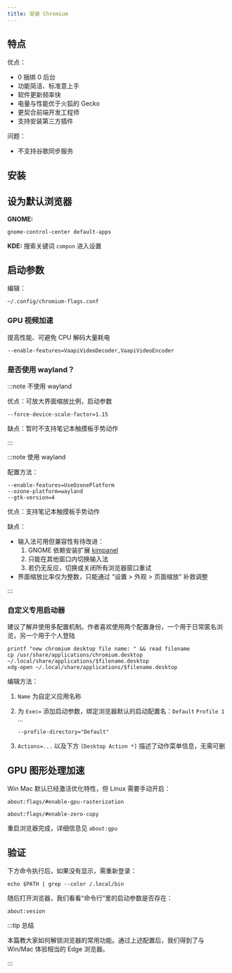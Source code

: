 ```yaml
---
title: 安装 Chromium
---
```


## 特点

优点：

- 0 捆绑 0 后台
- 功能简洁、标准意上手
- 软件更新频率快
- 电量与性能优于火狐的 Gecko
- 更契合前端开发工程师
- 支持安装第三方插件

问题：

- 不支持谷歌同步服务

## 安装

<GetPkg name="chromium" pacman dnf />

## 设为默认浏览器

**GNOME:**

    gnome-control-center default-apps

**KDE:** 搜索关键词 `compon` 进入设置

## 启动参数

编辑：

    ~/.config/chromium-flags.conf

<!--
强化功能注入：

```shell
mkdir -p ~/.local/share/applications && cd ~/.local/share/applications
cp /usr/share/applications/chromium.desktop .
sed -i "/Exec=/ s#/usr/bin/microsoft-edge-stable#msedge#" chromium.desktop
mkdir -p ~/.local/bin
cd -
cd ~/.local/bin
echo -e '#!/bin/bash\n\n/usr/bin/microsoft-edge-stable "$@"' > msedge
chmod +x msedge
cd -
```
-->

### GPU 视频加速

提高性能、可避免 CPU 解码大量耗电

    --enable-features=VaapiVideoDecoder,VaapiVideoEncoder

### 是否使用 wayland？

:::note 不使用 wayland

优点：可放大界面缩放比例，启动参数

    --force-device-scale-factor=1.15

缺点：暂时不支持笔记本触摸板手势动作

:::

:::note 使用 wayland

配置方法：

    --enable-features=UseOzonePlatform
    --ozone-platform=wayland
    --gtk-version=4

优点：支持笔记本触摸板手势动作

缺点：

- 输入法可用但兼容性有待改进：
  1. GNOME 依赖安装扩展 [kimpanel](https://extensions.gnome.org/extension/261/kimpanel/)
  2. 只能在其他窗口内切换输入法
  3. 若仍无反应，切换或关闭所有浏览器窗口重试
- 界面缩放比率仅为整数，只能通过 “设置 > 外观 > 页面缩放” 补救调整

:::

### 自定义专用启动器

建议了解并使用多配置机制。作者喜欢使用两个配置身份，一个用于日常匿名浏览，另一个用于个人登陆

```
printf "new chromium desktop file name: " && read filename
cp /usr/share/applications/chromium.desktop ~/.local/share/applications/$filename.desktop
xdg-open ~/.local/share/applications/$filename.desktop
```

编辑方法：

1. `Name` 为自定义应用名称
2. 为 `Exec=` 添加启动参数，绑定浏览器默认的启动配置名：`Default` `Profile 1` ...

   ```
   --profile-directory="Default"
   ```

3. `Actions=...` 以及下方 `[Desktop Action *]` 描述了动作菜单信息，无需可删

## GPU 图形处理加速

Win Mac 默认已经激活优化特性，但 Linux 需要手动开启：

```
about:flags/#enable-gpu-rasterization
```

```
about:flags/#enable-zero-copy
```

重启浏览器完成，详细信息见 `about:gpu`

## 验证

下方命令执行后，如果没有显示，需重新登录：

    echo $PATH | grep --color /.local/bin

随后打开浏览器，我们看看“命令行”里的启动参数是否存在：

    about:vesion

:::tip 总结

本篇教大家如何解锁浏览器的常用功能。通过上述配置后，我们得到了与 Win/Mac 体验相当的 Edge 浏览器。

:::

